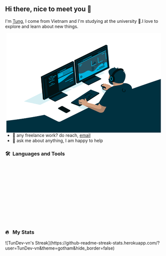 ## Hi there, nice to meet you 👋 
I'm [Tung](https://tundev.id.vn/), I come from Vietnam and I'm studying at the university 🏫.I love to explore and learn about new things.

<img align="right" alt="GIF" src="https://github.com/TunDev-vn/TunDev-vn/blob/main/code.gif?raw=true" width="500" height="320" />

- 💼 any freelance work? do reach, [email](mailto:dev.hoangtung@gmail.com)
- 💬 ask me about anything, I am happy to help

### 🛠 &nbsp;Languages and Tools

  <br/><br/><br/><br/><br/><br/><br/>
---

### 🔥 &nbsp; My Stats

<p align="center"></p> ![TunDev-vn's Streak](https://github-readme-streak-stats.herokuapp.com/?user=TunDev-vn&theme=gotham&hide_border=false)
